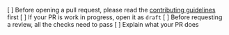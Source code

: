 [ ] Before opening a pull request, please read the [contributing guidelines](https://github.com/libraxfinance/librax-frontend/blob/master/CONTRIBUTING.md) first
[ ] If your PR is work in progress, open it as `draft`
[ ] Before requesting a review, all the checks need to pass
[ ] Explain what your PR does
